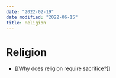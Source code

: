```yaml
---
date: "2022-02-19"
date modified: "2022-06-15"
title: Religion
---
```


# Religion
- [[Why does religion require sacrifice?]]
